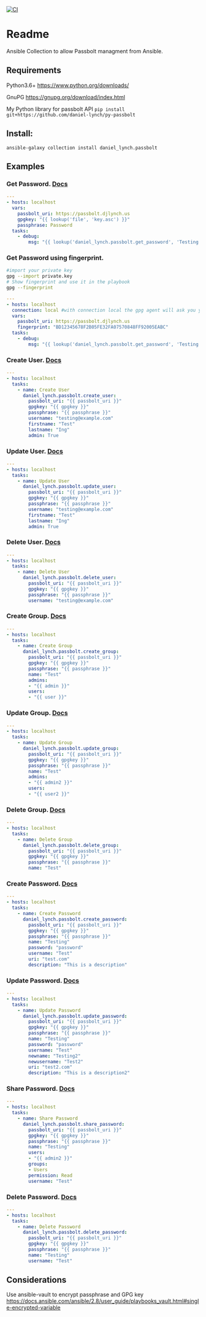 [![CI](https://github.com/daniel-lynch/daniel_lynch.passbolt/actions/workflows/ansible-test.yml/badge.svg?branch=main)](https://github.com/daniel-lynch/daniel_lynch.passbolt/actions/workflows/ansible-test.yml)
# Readme
Ansible Collection to allow Passbolt managment from Ansible.

## Requirements
Python3.6+ https://www.python.org/downloads/

GnuPG https://gnupg.org/download/index.html

My Python library for passbolt API `pip install git+https://github.com/daniel-lynch/py-passbolt`



## Install:
`ansible-galaxy collection install daniel_lynch.passbolt`

## Examples

### Get Password. [Docs](docs/source/lookup/get_password.rst)
```yaml
---
- hosts: localhost
  vars:
    passbolt_uri: https://passbolt.djlynch.us
    gpgkey: "{{ lookup('file', 'key.asc') }}"
    passphrase: Password
  tasks:
    - debug:
        msg: "{{ lookup('daniel_lynch.passbolt.get_password', 'Testing', gpgkey=gpgkey, passphrase=passphrase, passbolt_uri=passbolt_uri) }}"
```

### Get Password using fingerprint.
```bash
#import your private key
gpg --import private.key
# Show fingerprint and use it in the playbook
gpg --fingerprint

```

```yaml
---
- hosts: localhost
  connection: local #with connection local the gpg agent will ask you your private key 
  vars:
    passbolt_uri: https://passbolt.djlynch.us
    fingerprint: "BD12345678F2B05FE32FA07570848FF92005EABC"
  tasks:
    - debug:
        msg: "{{ lookup('daniel_lynch.passbolt.get_password', 'Testing', fingerprint=fingerprint, passbolt_uri=passbolt_uri) }}"
```



### Create User. [Docs](docs/source/modules/create_user.rst)
```yaml
---
- hosts: localhost
  tasks:
    - name: Create User
      daniel_lynch.passbolt.create_user:
        passbolt_uri: "{{ passbolt_uri }}"
        gpgkey: "{{ gpgkey }}"
        passphrase: "{{ passphrase }}"
        username: "testing@example.com"
        firstname: "Test"
        lastname: "Ing"
        admin: True
```

### Update User. [Docs](docs/source/modules/update_user.rst)
```yaml
---
- hosts: localhost
  tasks:
    - name: Update User
      daniel_lynch.passbolt.update_user:
        passbolt_uri: "{{ passbolt_uri }}"
        gpgkey: "{{ gpgkey }}"
        passphrase: "{{ passphrase }}"
        username: "testing@example.com"
        firstname: "Test"
        lastname: "Ing"
        admin: True
```

### Delete User. [Docs](docs/source/modules/delete_user.rst)
```yaml
---
- hosts: localhost
  tasks:
    - name: Delete User
      daniel_lynch.passbolt.delete_user:
        passbolt_uri: "{{ passbolt_uri }}"
        gpgkey: "{{ gpgkey }}"
        passphrase: "{{ passphrase }}"
        username: "testing@example.com"
```

### Create Group. [Docs](docs/source/modules/create_group.rst)
```yaml
---
- hosts: localhost
  tasks:
    - name: Create Group
      daniel_lynch.passbolt.create_group:
        passbolt_uri: "{{ passbolt_uri }}"
        gpgkey: "{{ gpgkey }}"
        passphrase: "{{ passphrase }}"
        name: "Test"
        admins:
        - "{{ admin }}"
        users:
        - "{{ user }}"
```

### Update Group. [Docs](docs/source/modules/update_group.rst)
```yaml
---
- hosts: localhost
  tasks:
    - name: Update Group
      daniel_lynch.passbolt.update_group:
        passbolt_uri: "{{ passbolt_uri }}"
        gpgkey: "{{ gpgkey }}"
        passphrase: "{{ passphrase }}"
        name: "Test"
        admins:
        - "{{ admin2 }}"
        users:
        - "{{ user2 }}"
```

### Delete Group. [Docs](docs/source/modules/delete_group.rst)
```yaml
---
- hosts: localhost
  tasks:
    - name: Delete Group
      daniel_lynch.passbolt.delete_group:
        passbolt_uri: "{{ passbolt_uri }}"
        gpgkey: "{{ gpgkey }}"
        passphrase: "{{ passphrase }}"
        name: "Test"
```

### Create Password. [Docs](docs/source/modules/create_password.rst)
```yaml
---
- hosts: localhost
  tasks:
    - name: Create Password
      daniel_lynch.passbolt.create_password:
        passbolt_uri: "{{ passbolt_uri }}"
        gpgkey: "{{ gpgkey }}"
        passphrase: "{{ passphrase }}"
        name: "Testing"
        password: "password"
        username: "Test"
        uri: "test.com"
        description: "This is a description"
```

### Update Password. [Docs](docs/source/modules/update_password.rst)
```yaml
---
- hosts: localhost
  tasks:
    - name: Update Password
      daniel_lynch.passbolt.update_password:
        passbolt_uri: "{{ passbolt_uri }}"
        gpgkey: "{{ gpgkey }}"
        passphrase: "{{ passphrase }}"
        name: "Testing"
        password: "password"
        username: "Test"
        newname: "Testing2"
        newusername: "Test2"
        uri: "test2.com"
        description: "This is a description2"
```

### Share Password. [Docs](docs/source/modules/share_password.rst)
```yaml
---
- hosts: localhost
  tasks:
    - name: Share Password
      daniel_lynch.passbolt.share_password:
        passbolt_uri: "{{ passbolt_uri }}"
        gpgkey: "{{ gpgkey }}"
        passphrase: "{{ passphrase }}"
        name: "Testing"
        users:
        - "{{ admin2 }}"
        groups:
        - Users
        permission: Read
        username: "Test"
```

### Delete Password. [Docs](docs/source/modules/delete_password.rst)
```yaml
---
- hosts: localhost
  tasks:
    - name: Delete Password
      daniel_lynch.passbolt.delete_password:
        passbolt_uri: "{{ passbolt_uri }}"
        gpgkey: "{{ gpgkey }}"
        passphrase: "{{ passphrase }}"
        name: "Testing"
        username: "Test"
```

## Considerations
Use ansible-vault to encrypt passphrase and GPG key https://docs.ansible.com/ansible/2.8/user_guide/playbooks_vault.html#single-encrypted-variable

